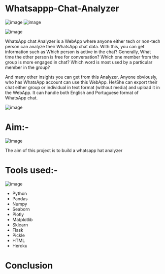 # Whatsappp-Chat-Analyzer
![image](https://user-images.githubusercontent.com/88799249/155767768-2d42c645-641d-4e44-b4fa-b14442e4b836.png) ![image](https://user-images.githubusercontent.com/88799249/155767835-6d07a1a4-49b3-4aea-925b-5aa4dccb63ca.png)


![image](https://user-images.githubusercontent.com/88799249/155768987-31b1e291-a72d-40d6-bdb5-feef6a569bb8.png)


WhatsApp chat Analyzer is a WebApp where anyone either tech or non-tech person can analyze their WhatsApp chat data. With this, you can get information such as Which person is active in the chat? Generally, What time the other person is free for conversation? Which one member from the group is more engaged in chat? Which word is most used by a particular member in the group?

And many other insights you can get from this Analyzer. Anyone obviously, who has WhatsApp account can use this WebApp. He/She can export their chat either group or individual in text format (without media) and upload it in the WebApp. It can handle both English and Portuguese format of WhatsApp chat.

![image](https://user-images.githubusercontent.com/88799249/155003008-94c51424-167f-458a-b2af-3dd8288501e5.png)
# Aim:-
![image](https://user-images.githubusercontent.com/88799249/157093193-2f6d014f-798c-4090-9797-28a8e21b499c.png)

The aim of this project is to build a whatsapp hat analyzer
# Tools used:-
![image](https://user-images.githubusercontent.com/88799249/157093041-fe2da13c-7835-480f-bfe4-c84a22ce5c49.png)

* Python
* Pandas
* Numpy
* Seaborn
* Plotly
* Matplotlib
* Sklearn
* Flask
* Pickle
* HTML
* Heroku

# Conclusion
